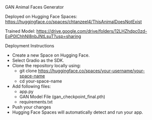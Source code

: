GAN Animal Faces Generator

Deployed on Hugging Face Spaces: https://huggingface.co/spaces/chtanzeel4/ThisAnimalDoesNotExist

Trained Model: https://drive.google.com/drive/folders/12LHZhdpc0zd-EoP0lChhNl8nbJNtLsuT?usp=sharing

Deployment Instructions
- Create a new Space on Hugging Face.
- Select Gradio as the SDK.
- Clone the repository locally using: 
   - git clone https://huggingface.co/spaces/your-username/your-space-name
   - cd your-space-name
- Add following files:
   - app.py
   - GAN Model File (gan_checkpoint_final.pth)
   - requirements.txt
- Push your changes
- Hugging Face Spaces will automatically detect and run your app.
